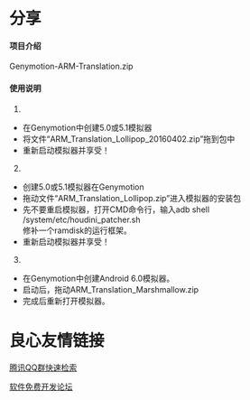 # 分享

#### 项目介绍
Genymotion-ARM-Translation.zip



#### 使用说明

1. 
- 在Genymotion中创建5.0或5.1模拟器
- 将文件“ARM_Translation_Lollipop_20160402.zip”拖到包中
- 重新启动模拟器并享受！
2. 
- 创建5.0或5.1模拟器在Genymotion 
- 拖动文件“ARM_Translation_Lollipop.zip”进入模拟器的安装包  
- 先不要重启模拟器，打开CMD命令行，输入adb shell /system/etc/houdini_patcher.sh  
修补一个ramdisk的运行框架。
- 重新启动模拟器并享受！
3. 
- 在Genymotion中创建Android 6.0模拟器。  
- 启动后，拖动ARM_Translation_Marshmallow.zip   
- 完成后重新打开模拟器。

 # 良心友情链接

[腾讯QQ群快速检索](http://u.720life.cn/s/8cf73f7c)

[软件免费开发论坛](http://u.720life.cn/s/bbb01dc0)